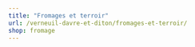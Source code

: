 ```yaml
---
title: "Fromages et terroir"
url: /verneuil-davre-et-diton/fromages-et-terroir/
shop: fromage
---
```

